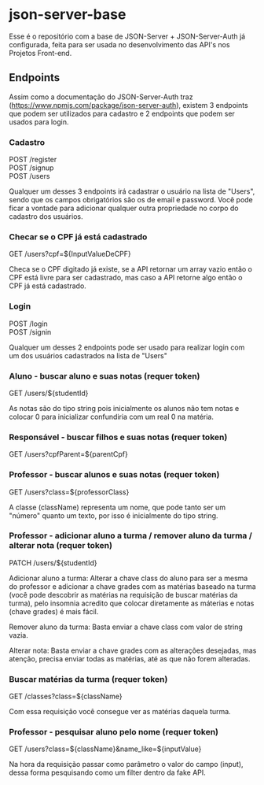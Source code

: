 # json-server-base

Esse é o repositório com a base de JSON-Server + JSON-Server-Auth já configurada, feita para ser usada no desenvolvimento das API's nos Projetos Front-end.

## Endpoints

Assim como a documentação do JSON-Server-Auth traz (https://www.npmjs.com/package/json-server-auth), existem 3 endpoints que podem ser utilizados para cadastro e 2 endpoints que podem ser usados para login.

### Cadastro

POST /register <br/>
POST /signup <br/>
POST /users

Qualquer um desses 3 endpoints irá cadastrar o usuário na lista de "Users", sendo que os campos obrigatórios são os de email e password.
Você pode ficar a vontade para adicionar qualquer outra propriedade no corpo do cadastro dos usuários.

### Checar se o CPF já está cadastrado

GET /users?cpf=${InputValueDeCPF}

Checa se o CPF digitado já existe, se a API retornar um array vazio então o CPF está livre para ser cadastrado, mas caso a API retorne algo então o CPF já está cadastrado.

### Login

POST /login <br/>
POST /signin

Qualquer um desses 2 endpoints pode ser usado para realizar login com um dos usuários cadastrados na lista de "Users"

### Aluno - buscar aluno e suas notas (requer token)

GET /users/${studentId}

As notas são do tipo string pois inicialmente os alunos não tem notas e colocar 0 para inicializar confundiria com um real 0 na matéria.

### Responsável - buscar filhos e suas notas (requer token)

GET /users?cpfParent=${parentCpf}

### Professor - buscar alunos e suas notas (requer token)

GET /users?class=${professorClass}

A classe (className) representa um nome, que pode tanto ser um "número" quanto um texto, por isso é inicialmente do tipo string.

### Professor - adicionar aluno a turma / remover aluno da turma / alterar nota (requer token)

PATCH /users/${studentId}

Adicionar aluno a turma:
Alterar a chave class do aluno para ser a mesma do professor e adicionar a chave grades com as matérias baseado na turma (você pode descobrir as matérias na requisição de buscar matérias da turma), pelo insomnia acredito que colocar diretamente as máterias e notas (chave grades) é mais fácil.

Remover aluno da turma:
Basta enviar a chave class com valor de string vazia.

Alterar nota:
Basta enviar a chave grades com as alterações desejadas, mas atenção, precisa enviar todas as matérias, até as que não forem alteradas.

### Buscar matérias da turma (requer token)

GET /classes?class=${className}

Com essa requisição você consegue ver as matérias daquela turma.


### Professor - pesquisar aluno pelo nome (requer token)

GET /users?class=${className}&name_like=${inputValue}

Na hora da requisição passar como parâmetro o valor do campo (input), dessa forma pesquisando como um filter dentro da fake API.